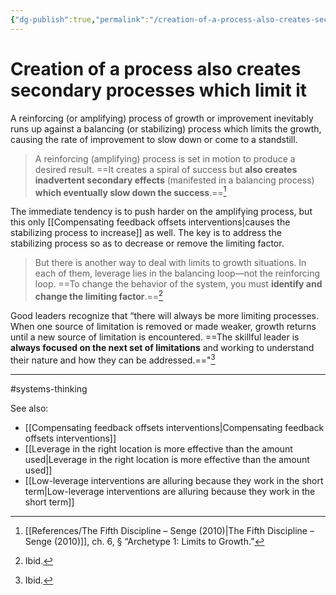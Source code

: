 ```yaml
---
{"dg-publish":true,"permalink":"/creation-of-a-process-also-creates-secondary-processes-which-limit-it/"}
---
```



# Creation of a process also creates secondary processes which limit it

A reinforcing (or amplifying) process of growth or improvement inevitably runs up against a balancing (or stabilizing) process which limits the growth, causing the rate of improvement to slow down or come to a standstill.

> A reinforcing (amplifying) process is set in motion to produce a desired result. ==It creates a spiral of success but **also creates inadvertent secondary effects** (manifested in a balancing process) **which eventually slow down the success**.==[^1]

The immediate tendency is to push harder on the amplifying process, but this only [[Compensating feedback offsets interventions\|causes the stabilizing process to increase]] as well. The key is to address the stabilizing process so as to decrease or remove the limiting factor.

> But there is another way to deal with limits to growth situations. In each of them, leverage lies in the balancing loop—not the reinforcing loop. ==To change the behavior of the system, you must **identify and change the limiting factor**.==[^2]

Good leaders recognize that “there will always be more limiting processes. When one source of limitation is removed or made weaker, growth returns until a new source of limitation is encountered. ==The skillful leader is **always focused on the next set of limitations** and working to understand their nature and how they can be addressed.=="[^3]


---
#systems-thinking 

See also:
- [[Compensating feedback offsets interventions\|Compensating feedback offsets interventions]]
- [[Leverage in the right location is more effective than the amount used\|Leverage in the right location is more effective than the amount used]]
- [[Low-leverage interventions are alluring because they work in the short term\|Low-leverage interventions are alluring because they work in the short term]]

[^1]: [[References/The Fifth Discipline – Senge (2010)\|The Fifth Discipline – Senge (2010)]], ch. 6, § “Archetype 1: Limits to Growth.”
[^2]: Ibid.
[^3]: Ibid.